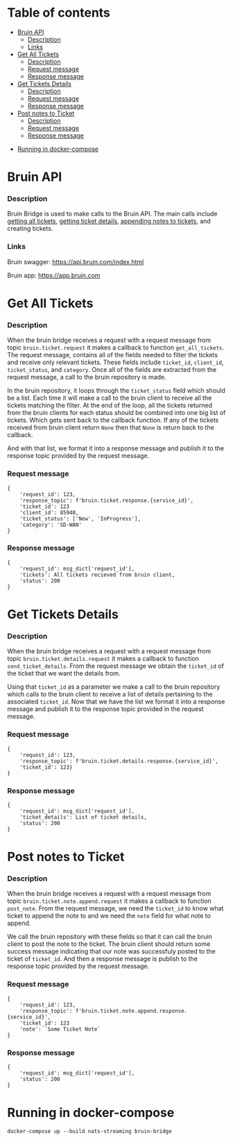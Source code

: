 # Table of contents
  * [Bruin API](#bruin-api)
    * [Description](#description)
    * [Links](#links)
  * [Get All Tickets](#get-all-tickets)
    * [Description](#description-1)
    * [Request message](#request-message)
    * [Response message](#response-message)
  * [Get Tickets Details](#get-tickets-details)
    * [Description](#description-2)
    * [Request message](#request-message-1)
    * [Response message](#response-message-1)
  * [Post notes to Ticket](#post-notes-to-ticket)
    * [Description](#description-3)
    * [Request message](#request-message-2)
    * [Response message](#response-message-2)
- [Running in docker-compose](#running-in-docker-compose)

# Bruin API
### Description

Bruin Bridge is used to make calls to the Bruin API. The main calls include [getting all tickets](#get-all-tickets), [getting ticket details](#get-tickets-details),
[appending notes to tickets](#post-notes-to-ticket), and creating tickets.

### Links
Bruin swagger:
https://api.bruin.com/index.html

Bruin app:
https://app.bruin.com

# Get All Tickets
### Description
When the bruin bridge receives a request with a request message from topic `bruin.ticket.request` it makes a callback
to function `get_all_tickets`.  The request message, contains all of the fields needed to filter the tickets and
receive only relevant tickets. These fields include `ticket_id`, `client_id`,  `ticket_status`, and `category`. 
Once all of the fields are extracted from the request message, a call to the bruin repository is made.

In the bruin repository, it loops through the `ticket_status` field which should be a list. Each time it will make
a call to the bruin client to receive all the tickets matching the filter. At the end of the loop, all the tickets returned
from the bruin clients for each status should be combined into one big list of tickets. Which gets sent back to the callback
function. If any of the tickets received from bruin client return `None` then that `None` is return back to the callback.

And with that list, we format it into a response message and publish it to the response topic provided by the request message.


### Request message
```
{
    'request_id': 123, 
    'response_topic': f'bruin.ticket.response.{service_id}',
    'ticket_id': 123
    'client_id': 85940, 
    'ticket_status': ['New', 'InProgress'], 
    'category': 'SD-WAN'
}
```

### Response message
```
{
    'request_id': msg_dict['request_id'],
    'tickets': All tickets recieved from bruin client,
    'status': 200
}

```
# Get Tickets Details
### Description
When the bruin bridge receives a request with a request message from topic `bruin.ticket.details.request` it makes a callback
to function `send_ticket_details`.  From the request message we obtain the `ticket_id` of the ticket that we want the details
from. 

Using that `ticket_id` as a parameter we make a call to the bruin repository which calls to the bruin client to receive 
a list of details pertaining to the associated `ticket_id`. Now that we have the list we format it into a response message 
and publish it to the response topic provided in the request message. 


### Request message
```
{
    'request_id': 123,
    'response_topic': f'bruin.ticket.details.response.{service_id}',
    'ticket_id': 123}
}
```
### Response message
```
{
    'request_id': msg_dict['request_id'],
    'ticket_details': List of ticket details,
    'status': 200
}
```
# Post notes to Ticket
### Description
When the bruin bridge receives a request with a request message from topic `bruin.ticket.note.append.request` it makes a callback
to function `post_note`. From the request message, we need the `ticket_id` to know what ticket to append the note to and 
we need the `note` field for what note to append.

We call the bruin repository with these fields so that it can call the bruin client to post the note to the ticket.
The bruin client should return some success message indicating that our note was successfuly posted to the ticket of `ticket_id`.
And then a response message is publish to the response topic provided by the request message.

### Request message
```
{
    'request_id': 123,
    'response_topic': f'bruin.ticket.note.append.response.{service_id}',
    'ticket_id': 123
    'note': `Some Ticket Note`
}
```
### Response message
```
{
    'request_id': msg_dict['request_id'],
    'status': 200
}
```
# Running in docker-compose 
`docker-compose up --build nats-streaming bruin-bridge `